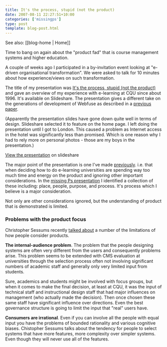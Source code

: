 ```yaml
---
title: It's the process, stupid (not the product)
date: 2007-08-11 22:27:51+10:00
categories: ['missingps']
type: post
template: blog-post.html
---
```


See also: [[blog-home | Home]]

Time to bang on again about the "product fad" that is course management systems and higher education.

A couple of weeks ago I participated in a by-invitation event looking at "e-driven organisational transformation". We were asked to talk for 10 minutes about how experience/views on such transformation.

The title of my presentation was [It's the process, stupid (not the product)](http://www.slideshare.net/davidj/its-the-process-stupid-not-the-product) and gave an overview of my experience with e-learning at CQU since about 1996. It's available on Slideshare. The presentation gives a different take on the generations of development of Webfuse as described in a [previous paper](http://cq-pan.cqu.edu.au/david-jones/Publications/Papers_and_Books/formulation.pdf).

(Apparently the presentation slides have gone down quite well in terms of design. Slideshare selected it to feature on the home page. I left doing the presentation until I got to London. This caused a problem as Internet access in the hotel was significantly less than promised. Which is one reason why I had to rely more on personal photos - those are my boys in the presentation.)

[View the presentation](http://www.slideshare.net/davidj/its-the-process-stupid-not-the-product) on slideshare

The major point of the presentation is one I've made [previously](http://cq-pan.cqu.edu.au/david-jones/Publications/Presentations/missingPs/). i.e. that when deciding how to do e-learning universities are spending way too much time and energy on the product and ignoring other important considerations. In the [missing Ps presentation](http://cq-pan.cqu.edu.au/david-jones/Publications/Presentations/missingPs/) I identified a collection of these including: place, people, purpose, and process. It's process which I believe is a major consideration.

Not only are other considerations ignored, but the understanding of product that is demonstrated is limited.

### Problems with the product focus

Christopher Sessums recently [talked about](http://eduspaces.net/csessums/weblog/179008.html) a number of the limitations of how people consider products.

**The internal-audience problem**. The problem that the people designing systems are often very different from the users and consequently problems arise. This problem seems to be extended with CMS evaluation at universities through the selection process often not involving significant numbers of academic staff and generally only very limited input from students.

Sure, academics and students might be involved with focus groups, but when it comes to make the final decision, at least at CQU, it was the input of technical staff and instructional design staff that had major influences on management (who actually made the decision). Then once chosen these same staff have significant influence over directions. Even the best governance structure is going to limit the input that "real" users have.

**Consumers are irrational**. Even if you can involve all the people with equal input you have the problems of bounded rationality and various cognitive biases. Chistopher Sessums talks about the tendency for people to select systems that have more features, more complexity over simpler systems. Even though they will never use all of the features.